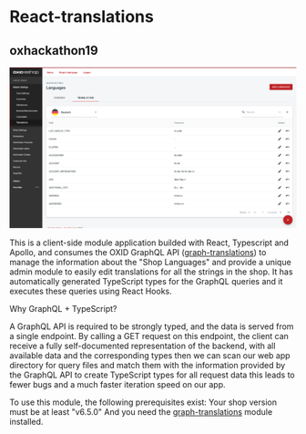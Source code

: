 # React-translations

## oxhackathon19

![Alt text](public/pictures/screenshot.png?raw=true "React-Translations")

This is a client-side module application builded with React, Typescript and Apollo, and consumes the OXID GraphQL API ([graph-translations](https://github.com/OXIDprojects/GraphQL-translations)) to manage the information about the "Shop Languages" and provide a unique admin module to easily edit translations for all the strings in the shop. It has automatically generated TypeScript types for the GraphQL queries and it executes these queries using React Hooks.

Why GraphQL + TypeScript?

A GraphQL API is required to be strongly typed, and the data is served from a single endpoint. By calling a GET request on this endpoint, the client can receive a fully self-documented representation of the backend, with all available data and the corresponding types then we can scan our web app directory for query files and match them with the information provided by the GraphQL API to create TypeScript types for all request data this leads to fewer bugs and a much faster iteration speed on our app.

To use this module, the following prerequisites exist: Your shop version must be at least "v6.5.0"
And you need the [graph-translations](https://github.com/OXIDprojects/GraphQL-translations) module installed.
